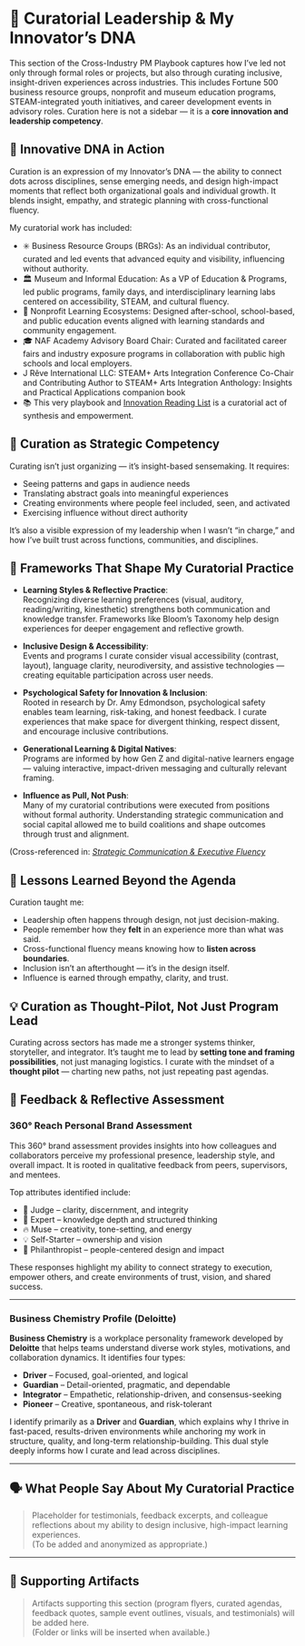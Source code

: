 # 🎨 Curatorial Leadership & My Innovator’s DNA

This section of the Cross-Industry PM Playbook captures how I’ve led not only through formal roles or projects, but also through curating inclusive, insight-driven experiences across industries. This includes Fortune 500 business resource groups, nonprofit and museum education programs, STEAM-integrated youth initiatives, and career development events in advisory roles. Curation here is not a sidebar — it is a **core innovation and leadership competency**.

## 🧬 Innovative DNA in Action

Curation is an expression of my Innovator’s DNA — the ability to connect dots across disciplines, sense emerging needs, and design high-impact moments that reflect both organizational goals and individual growth. It blends insight, empathy, and strategic planning with cross-functional fluency.

My curatorial work has included:
- ✳️ Business Resource Groups (BRGs): As an individual contributor, curated and led events that advanced equity and visibility, influencing without authority.
- 🏛️ Museum and Informal Education: As a VP of Education & Programs, led public programs, family days, and interdisciplinary learning labs centered on accessibility, STEAM, and cultural fluency.
- 🌱 Nonprofit Learning Ecosystems: Designed after-school, school-based, and public education events aligned with learning standards and community engagement.
- 🎓 NAF Academy Advisory Board Chair: Curated and facilitated career fairs and industry exposure programs in collaboration with public high schools and local employers.
-  J Rêve International LLC: STEAM+ Arts Integration Conference Co-Chair and Contributing Author to STEAM+ Arts Integration Anthology: Insights and Practical Applications companion book 
- 📚 This very playbook and [Innovation Reading List](https://github.com/AliciaMMorgan/cross-industry-pm-playbook/blob/main/Innovation_Leadership_Reading_List.md:) is a curatorial act of synthesis and empowerment.

## 🧠 Curation as Strategic Competency

Curating isn’t just organizing — it’s insight-based sensemaking. It requires:
- Seeing patterns and gaps in audience needs  
- Translating abstract goals into meaningful experiences  
- Creating environments where people feel included, seen, and activated  
- Exercising influence without direct authority  

It’s also a visible expression of my leadership when I wasn’t “in charge,” and how I’ve built trust across functions, communities, and disciplines.

## 🔧 Frameworks That Shape My Curatorial Practice

- **Learning Styles & Reflective Practice**:  
  Recognizing diverse learning preferences (visual, auditory, reading/writing, kinesthetic) strengthens both communication and knowledge transfer. Frameworks like Bloom’s Taxonomy help design experiences for deeper engagement and reflective growth.

- **Inclusive Design & Accessibility**:  
  Events and programs I curate consider visual accessibility (contrast, layout), language clarity, neurodiversity, and assistive technologies — creating equitable participation across user needs.

- **Psychological Safety for Innovation & Inclusion**:  
  Rooted in research by Dr. Amy Edmondson, psychological safety enables team learning, risk-taking, and honest feedback. I curate experiences that make space for divergent thinking, respect dissent, and encourage inclusive contributions.

- **Generational Learning & Digital Natives**:  
  Programs are informed by how Gen Z and digital-native learners engage — valuing interactive, impact-driven messaging and culturally relevant framing.

- **Influence as Pull, Not Push**:  
  Many of my curatorial contributions were executed from positions without formal authority. Understanding strategic communication and social capital allowed me to build coalitions and shape outcomes through trust and alignment.

(Cross-referenced in: [*Strategic Communication & Executive Fluency*](https://github.com/AliciaMMorgan/cross-industry-pm-playbook/blob/main/Innovation_Leadership_Reading_List.md)

## 🧩 Lessons Learned Beyond the Agenda

Curation taught me:
- Leadership often happens through design, not just decision-making.
- People remember how they **felt** in an experience more than what was said.
- Cross-functional fluency means knowing how to **listen across boundaries**.
- Inclusion isn’t an afterthought — it’s in the design itself.
- Influence is earned through empathy, clarity, and trust.

## 💡 Curation as Thought-Pilot, Not Just Program Lead

Curating across sectors has made me a stronger systems thinker, storyteller, and integrator. It’s taught me to lead by **setting tone and framing possibilities**, not just managing logistics. I curate with the mindset of a **thought pilot** — charting new paths, not just repeating past agendas.

## 🔁 Feedback & Reflective Assessment

### 360° Reach Personal Brand Assessment

This 360° brand assessment provides insights into how colleagues and collaborators perceive my professional presence, leadership style, and overall impact. It is rooted in qualitative feedback from peers, supervisors, and mentees.

Top attributes identified include:
- 🧭 Judge – clarity, discernment, and integrity  
- 🧠 Expert – knowledge depth and structured thinking  
- 🔥 Muse – creativity, tone-setting, and energy  
- 💡 Self-Starter – ownership and vision  
- 🤝 Philanthropist – people-centered design and impact  

These responses highlight my ability to connect strategy to execution, empower others, and create environments of trust, vision, and shared success.

---

### Business Chemistry Profile (Deloitte)

**Business Chemistry** is a workplace personality framework developed by **Deloitte** that helps teams understand diverse work styles, motivations, and collaboration dynamics. It identifies four types:  
- **Driver** – Focused, goal-oriented, and logical  
- **Guardian** – Detail-oriented, pragmatic, and dependable  
- **Integrator** – Empathetic, relationship-driven, and consensus-seeking  
- **Pioneer** – Creative, spontaneous, and risk-tolerant  

I identify primarily as a **Driver** and **Guardian**, which explains why I thrive in fast-paced, results-driven environments while anchoring my work in structure, quality, and long-term relationship-building. This dual style deeply informs how I curate and lead across disciplines.

---

## 🗣️ What People Say About My Curatorial Practice

> Placeholder for testimonials, feedback excerpts, and colleague reflections about my ability to design inclusive, high-impact learning experiences.  
> (To be added and anonymized as appropriate.)

---

## 📎 Supporting Artifacts

> Artifacts supporting this section (program flyers, curated agendas, feedback quotes, sample event outlines, visuals, and testimonials) will be added here.  
> (Folder or links will be inserted when available.)
